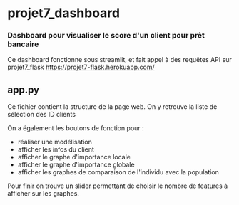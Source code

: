 # projet7_dashboard
### Dashboard pour visualiser le score d'un client pour prêt bancaire

Ce dashboard fonctionne sous streamlit, et fait appel à des requêtes API sur projet7_flask https://projet7-flask.herokuapp.com/

## app.py
Ce fichier contient la structure de la page web.
On y retrouve la liste de sélection des ID clients

On a également les boutons de fonction pour :
- réaliser une modélisation
- afficher les infos du client
- afficher le graphe d'importance locale
- afficher le graphe d'importance globale
- afficher les graphes de comparaison de l'individu avec la population

Pour finir on trouve un slider permettant de choisir le nombre de features à afficher sur les graphes.

